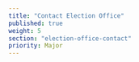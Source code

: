 ```yaml
---
title: "Contact Election Office"
published: true
weight: 5
section: "election-office-contact"
priority: Major
---
```


